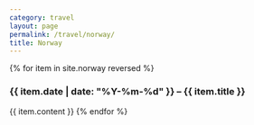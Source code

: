 ```yaml
---
category: travel
layout: page
permalink: /travel/norway/
title: Norway
---
```


{% for item in site.norway reversed %}
### {{ item.date | date: "%Y-%m-%d" }} – {{ item.title }}
{{ item.content }}
{% endfor %}
